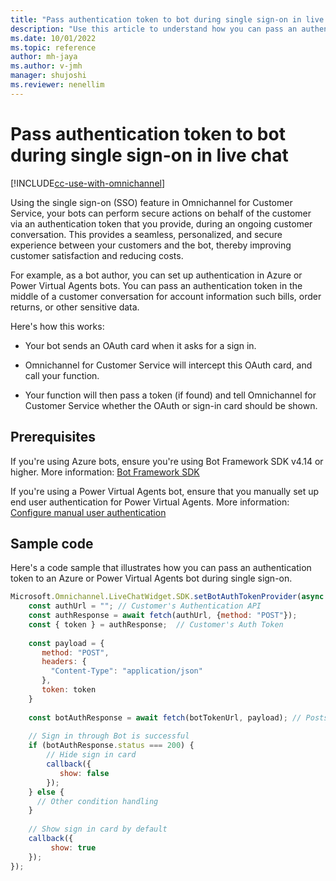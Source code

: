 ```yaml
---
title: "Pass authentication token to bot during single sign-on in live chat | Microsoft Docs"
description: "Use this article to understand how you can pass an authentication token to an Azure or Power Virtual Agents bot during single sign-on (SSO) in live chat."
ms.date: 10/01/2022
ms.topic: reference
author: mh-jaya
ms.author: v-jmh
manager: shujoshi
ms.reviewer: nenellim
---
```


# Pass authentication token to bot during single sign-on in live chat

[!INCLUDE[cc-use-with-omnichannel](../includes/cc-use-with-omnichannel.md)]

Using the single sign-on (SSO) feature in Omnichannel for Customer Service, your bots can perform secure actions on behalf of the customer via  an authentication token that you provide, during an ongoing customer conversation.​ This provides a seamless, personalized, and secure experience between your customers and the bot, thereby improving customer satisfaction and reducing costs.​

For example, as a bot author, you can set up authentication in Azure or Power Virtual Agents bots. You can pass an authentication token in the middle of a customer conversation for account information such bills, order returns, or other sensitive data.

Here's how this works:

- Your bot sends an OAuth card when it asks for a sign in.​

- Omnichannel for Customer Service will intercept this OAuth card, and call your function.​

- Your function will then pass a token (if found) and tell Omnichannel for Customer Service whether the OAuth or sign-in card should be shown. 

## Prerequisites

If you're using Azure bots, ensure you're using Bot Framework SDK v4.14 or higher. More information: [Bot Framework SDK](/azure/bot-service/bot-service-overview?view=azure-bot-service-4.0)

If you're using a Power Virtual Agents bot, ensure that you manually set up end user authentication for Power Virtual Agents. More information: [Configure manual user authentication](/power-virtual-agents/configuration-end-user-authentication#manual-for-any-channel-including-teams)

## Sample code

Here's a code sample that illustrates how you can pass an authentication token to an Azure or Power Virtual Agents bot during single sign-on.

```JavaScript
Microsoft.Omnichannel.LiveChatWidget.SDK.setBotAuthTokenProvider(async (botTokenUrl, callback) => {
    const authUrl = ""; // Customer's Authentication API
    const authResponse = await fetch(authUrl, {method: "POST"});
    const { token } = authResponse;  // Customer's Auth Token
 
    const payload = {
       method: "POST",
       headers: {
         "Content-Type": "application/json"
       },
       token: token
    }
 
    const botAuthResponse = await fetch(botTokenUrl, payload); // Posts Auth Token to Bot directly
   
    // Sign in through Bot is successful
    if (botAuthResponse.status === 200) {
        // Hide sign in card
        callback({
           show: false
        });
    } else {
      // Other condition handling
    }
   
    // Show sign in card by default
    callback({
         show: true
    });
});
```